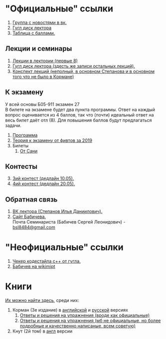 # "Официальные" ссылки
1. [Группа с новостями в вк.](https://vk.com/club128219064)  
1. [Гугл диск лектора](https://drive.google.com/drive/u/0/folders/1gKqjVhj8P3btz2cr2_uPoHNcjBktQRtx)  
1. [Таблица с баллами.](https://docs.google.com/spreadsheets/d/1MwjMS8fu23_0M_Z-2szQvmFlnYGF8mZwsdL7X08VMCs/edit#gid=356141795)  

## Лекции и семинары
1. [Лекции в лектории (первые 8)](https://www.youtube.com/playlist?list=PL4_hYwCyhAvaIDzD0DaekAzp23WOjeo09)  
1. [Гугл диск лектора (здесть же записи остальных лекций).](https://drive.google.com/drive/u/0/folders/1gKqjVhj8P3btz2cr2_uPoHNcjBktQRtx)  
1. [Конспект лекций (неполный, в основном Степанова и в основном того что не было в Кормане)](https://drive.google.com/file/d/1aPXd_6dmCi-mLAZlW-rOv7crowpvbOyX/view?usp=sharing) 

## К экзамену
У всей основы Б05-911 экзамен 27  
В билете на экзамене будет два пункта программы. Ответ на каждый вопрос оценивается из 4 баллов, так что (почти) идеальный ответ на весь билет даёт отл (8). Для повышения баллов будут предлагаться задачи.
1. [Программа](https://docs.google.com/document/d/1pfc7Bp0gtQp6gsvTnwtQnzXupVUAQrrgdDB-hH7J01c/edit)
1. [Теория к экзамену от фивтов за 2019](https://drive.google.com/file/d/1xKXnbrUrFWzIersYGMTw8UeK_YQD4yhG/view?usp=sharing)  
1. Билеты
    1. [От Сани](https://drive.google.com/file/d/15zvZd0-h75-bz_Dqx30C26AgYvLwqzTz/view?usp=sharing)

## Контесты
3. [3ий контест (дедлайн 10.05).](https://contest.yandex.ru/contest/17986/enter/)  
4. [4ий контест (дедлайн 20.05).](https://contest.yandex.ru/contest/18281/problems/)

## Обратная связь
1. [ВК лектора (Степанов Илья Даниилович).](https://vk.com/irkstepanov)  
1. [Сайт Бабичева.](https://www.babichev.org/mipt/seminars/FIVT/)  
Почта Семинариста (Бабичев Сергей Леонидович) - bsl8484@gmail.com

# "Неофициальные" ссылки
1. [Чекер кодестайла c++ от гугла.](http://cpplint.appspot.com)  
1. [Бабичев на wikimipt](http://wikimipt.org/wiki/Бабичев_Сергей_Леонидович)  

# Книги
[Их можно найти здесь](https://drive.google.com/drive/u/1/folders/1rtyES3Vqz0bpiEHTHHzobXE8jG1xp8JG), среди них:
1. Корман (3е издание) в [английской](https://drive.google.com/file/u/1/d/1-0Nrc79M7mXheJlEwwsnIg9kimPBRay_/view?usp=drive_open) и [русской](https://drive.google.com/file/d/1YznNeHifwwSJ3_GNV9yNiwy-uynGaZix/view?usp=sharing) версиях
    1. [Ответы и решения на упражнения (вроде как официальные)](http://mitp-content-server.mit.edu:18180/books/content/sectbyfn?collid=books_pres_0&id=8030&fn=Intro_to_Algo_Selected_Solutions.pdf)
    1. [Ответы и решения на упражнения (мб не официальные, но более подробные и качественно написаные, всем советую)](https://sites.math.rutgers.edu/~ajl213/CLRS/CLRS.html)
1. Кнут (2й том) в [англ](https://drive.google.com/file/d/1rDkPj-o5NAedpAVVblk8E8QPdKs2r38x/view?usp=sharing) версии


